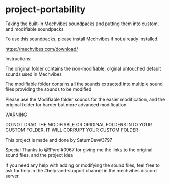 # project-portability
Taking the built-in Mechvibes soundpacks and putting them into custom, and modifiable soundpacks


To use this soundpacks, please install Mechvibes if not already installed.

https://mechvibes.com/download/

Instructions:

The original folder contains the non-modifiable, orginal untouched default sounds used in Mechvibes

The modifiable folder contains all the sounds extracted into multiple sound files providing the sounds to be modified

Please use the Modifiable folder sounds for the easier modification, and the original folder for harder but more advanced modification




WARNING

DO NOT DRAG THE MODIFIABLE OR ORIGINAL FOLDERS INTO YOUR CUSTOM FOLDER. IT WILL CORRUPT YOUR CUSTOM FOLDER




This project is made and done by SaturnDev#3797 

Special Thanks to @!Pyro!#0967 for giving me the links to the original sound files, and the project idea


If you need any help with adding or modifying the sound files, feel free to ask for help in the #help-and-support channel in the mechvibes discord server.
